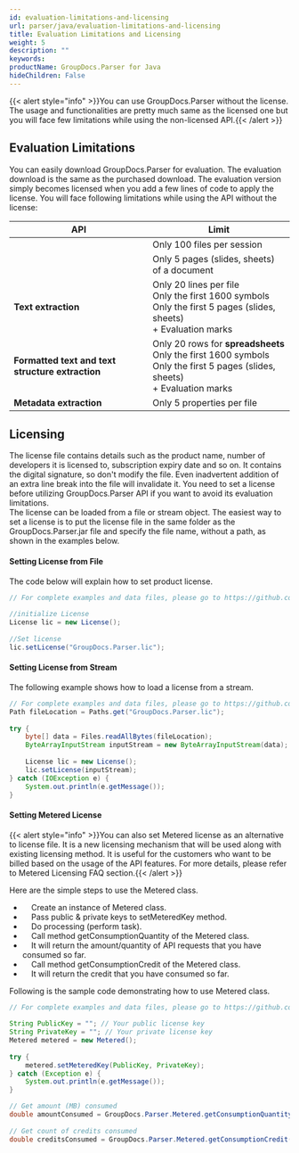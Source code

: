 ```yaml
---
id: evaluation-limitations-and-licensing
url: parser/java/evaluation-limitations-and-licensing
title: Evaluation Limitations and Licensing
weight: 5
description: ""
keywords: 
productName: GroupDocs.Parser for Java
hideChildren: False
---  
```

{{< alert style="info" >}}You can use GroupDocs.Parser without the license. The usage and functionalities are pretty much same as the licensed one but you will face few limitations while using the non-licensed API.{{< /alert >}}

## Evaluation Limitations

  
You can easily download GroupDocs.Parser for evaluation. The evaluation download is the same as the purchased download. The evaluation version simply becomes licensed when you add a few lines of code to apply the license. You will face following limitations while using the API without the license:    
  

| API | Limit |
| --- | --- |
|   | Only 100 files per session |
|   | Only 5 pages (slides, sheets) of a document |
| **Text extraction** | Only 20 lines per file<br/>Only the first 1600 symbols <br/>Only the first 5 pages (slides, sheets)<br/>\+ Evaluation marks |
| **Formatted text and text structure extraction** | Only 20 rows for **spreadsheets**<br/>Only the first 1600 symbols<br/>Only the first 5 pages (slides, sheets)<br/>\+ Evaluation marks |
| **Metadata extraction** | Only 5 properties per file |

## Licensing

The license file contains details such as the product name, number of developers it is licensed to, subscription expiry date and so on. It contains the digital signature, so don't modify the file. Even inadvertent addition of an extra line break into the file will invalidate it. You need to set a license before utilizing GroupDocs.Parser API if you want to avoid its evaluation limitations.  
The license can be loaded from a file or stream object. The easiest way to set a license is to put the license file in the same folder as the GroupDocs.Parser.jar file and specify the file name, without a path, as shown in the examples below.

#### Setting License from File

The code below will explain how to set product license.  
  

```java
// For complete examples and data files, please go to https://github.com/groupdocs-search/GroupDocs.Parser-for-Java
 
//initialize License
License lic = new License();
 
//Set license
lic.setLicense("GroupDocs.Parser.lic");
```

#### Setting License from Stream

The following example shows how to load a license from a stream.  
  

```java
// For complete examples and data files, please go to https://github.com/groupdocs-search/GroupDocs.Parser-for-Java
Path fileLocation = Paths.get("GroupDocs.Parser.lic");
 
try {
    byte[] data = Files.readAllBytes(fileLocation);
    ByteArrayInputStream inputStream = new ByteArrayInputStream(data);
 
    License lic = new License();
    lic.setLicense(inputStream);
} catch (IOException e) {
    System.out.println(e.getMessage());
}
```

#### Setting Metered License

{{< alert style="info" >}}You can also set Metered license as an alternative to license file. It is a new licensing mechanism that will be used along with existing licensing method. It is useful for the customers who want to be billed based on the usage of the API features. For more details, please refer to Metered Licensing FAQ section.{{< /alert >}}

  
Here are the simple steps to use the Metered class.

*       Create an instance of Metered class.
*       Pass public & private keys to setMeteredKey method.
*       Do processing (perform task).
*       Call method getConsumptionQuantity of the Metered class.
*       It will return the amount/quantity of API requests that you have consumed so far.
*       Call method getConsumptionCredit of the Metered class.
*       It will return the credit that you have consumed so far.

  
Following is the sample code demonstrating how to use Metered class.

```java
// For complete examples and data files, please go to https://github.com/groupdocs-search/GroupDocs.Search-for-Java
 
String PublicKey = ""; // Your public license key
String PrivateKey = ""; // Your private license key
Metered metered = new Metered();
 
try {
    metered.setMeteredKey(PublicKey, PrivateKey);
} catch (Exception e) {
    System.out.println(e.getMessage());
}

// Get amount (MB) consumed
double amountConsumed = GroupDocs.Parser.Metered.getConsumptionQuantity();
 
// Get count of credits consumed
double creditsConsumed = GroupDocs.Parser.Metered.getConsumptionCredit();


```
